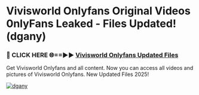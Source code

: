 # Vivisworld Onlyfans Original Videos 0nlyFans Leaked - Files Updated! (dgany)

<h3>🔴 CLICK HERE 🌐==►► <a href="https://tinyurl.com/ehrbuxhb" rel="nofollow">Vivisworld Onlyfans Updated Files</a></h3>

Get Vivisworld Onlyfans and all content. Now you can access all videos and pictures of Vivisworld Onlyfans. New Updated Files 2025!

[![dgany](https://i.imgur.com/lVYEuWS.gif)](https://tinyurl.com/ehrbuxhb)
